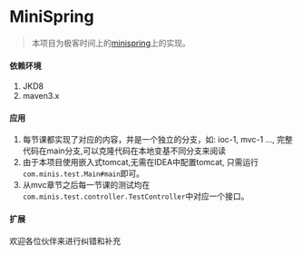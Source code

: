 # MiniSpring

>本项目为极客时间上的[minispring](https://time.geekbang.org/column/intro/100536701?tab=catalog)上的实现。


#### 依赖环境

1. JKD8
2. maven3.x

#### 应用

1. 每节课都实现了对应的内容，并是一个独立的分支，如: ioc-1, mvc-1 ..., 完整代码在main分支,可以克隆代码在本地变基不同分支来阅读
2. 由于本项目使用嵌入式tomcat,无需在IDEA中配置tomcat, 只需运行`com.minis.test.Main#main`即可。
3. 从mvc章节之后每一节课的测试均在`com.minis.test.controller.TestController`中对应一个接口。

#### 扩展
欢迎各位伙伴来进行纠错和补充
